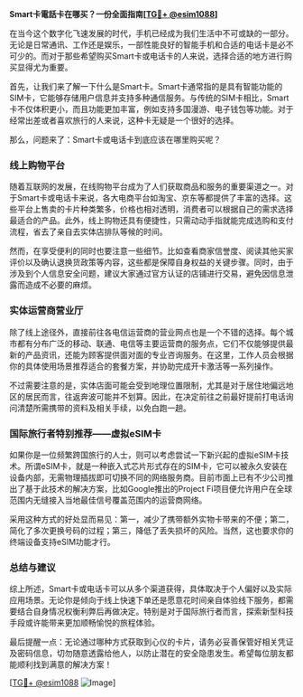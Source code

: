 **Smart卡電話卡在哪买？一份全面指南[[TG💪+ @esim1088](https://t.me/s/esim1088)]**

在当今这个数字化飞速发展的时代，手机已经成为我们生活中不可或缺的一部分。无论是日常通讯、工作还是娱乐，一部性能良好的智能手机和合适的电话卡是必不可少的。而对于那些希望购买Smart卡或电话卡的人来说，选择合适的地方进行购买显得尤为重要。

首先，让我们来了解一下什么是Smart卡。Smart卡通常指的是具有智能功能的SIM卡，它能够存储用户信息并支持多种通信服务。与传统的SIM卡相比，Smart卡不仅体积更小，而且功能更加丰富，例如支持多国漫游、电子钱包等功能。对于经常出差或者喜欢旅行的人来说，这种卡无疑是一个很好的选择。

那么，问题来了：Smart卡或电话卡到底应该在哪里购买呢？

### **线上购物平台**

随着互联网的发展，在线购物平台成为了人们获取商品和服务的重要渠道之一。对于Smart卡或电话卡来说，各大电商平台如淘宝、京东等都提供了丰富的选择。这些平台上售卖的卡片种类繁多，价格也相对透明，消费者可以根据自己的需求选择最适合的产品。此外，线上购物还具有便捷性，只需动动手指就能完成选购和支付流程，省去了亲自去实体店排队等候的时间。

然而，在享受便利的同时也要注意一些细节。比如查看商家信誉度、阅读其他买家评价以及确认退换货政策等内容，这些都是保障自身权益的关键步骤。同时，由于涉及到个人信息安全问题，建议大家通过官方认证的店铺进行交易，避免因信息泄露而造成不必要的麻烦。

### **实体运营商营业厅**

除了线上途径外，直接前往各电信运营商的营业网点也是一个不错的选择。每个城市都有分布广泛的移动、联通、电信等主要运营商的服务点，它们不仅能够提供最新的产品资讯，还能为顾客提供面对面的专业咨询服务。在这里，工作人员会根据你的具体使用场景推荐适合的套餐方案，并协助完成开卡激活等一系列操作。

不过需要注意的是，实体店面可能会受到地理位置限制，尤其是对于居住地偏远地区的居民而言，往返奔波可能并不划算。因此，在决定前往之前最好提前打电话询问清楚所需携带的资料及相关手续，以免白跑一趟。

### **国际旅行者特别推荐——虚拟eSIM卡**

如果你是一位频繁跨国旅行的人士，则可以考虑尝试一下新兴起的虚拟eSIM卡技术。所谓eSIM卡，就是一种嵌入式芯片形式存在的SIM卡，它可以被永久安装在设备内部，无需物理插拔即可切换不同的网络服务商。目前市面上已有不少公司推出了基于此技术的解决方案，比如Google推出的Project Fi项目便允许用户在全球范围内无缝接入当地最佳信号覆盖范围内的运营商网络。

采用这种方式的好处显而易见：第一，减少了携带额外实物卡带来的不便；第二，简化了多次更换号码的过程；第三，降低了丢失损坏的风险。当然，这也要求你的终端设备支持eSIM功能才行。

### **总结与建议**

综上所述，Smart卡或电话卡可以从多个渠道获得，具体取决于个人偏好以及实际应用场景。无论你是倾向于线上快速下单还是愿意花时间亲自体验线下服务，都需要结合自身情况权衡利弊后再做决定。特别是对于国际旅行者而言，探索新型科技手段或许能带来更加顺畅愉悦的旅程体验。

最后提醒一点：无论通过哪种方式获取到心仪的卡片，请务必妥善保管好相关凭证及密码信息，切勿随意透露给他人，以防止潜在的安全隐患发生。希望每位朋友都能顺利找到满意的解决方案！

[[TG💪+ @esim1088](https://t.me/s/esim1088) ![Image](https://i.postimg.cc/4NQfJmqS/Snipaste-2025-05-13-00-14-12.png)]